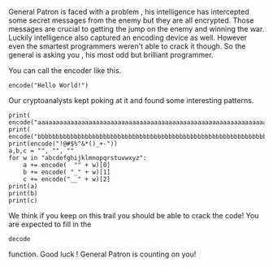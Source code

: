 General Patron is faced with a problem , his intelligence has intercepted some secret messages from the enemy but they are all encrypted. Those messages are crucial to getting the jump on the enemy and winning the war. Luckily intelligence also captured an encoding device as well. However even the smartest programmers weren't able to crack it though. So the general is asking you , his most odd but brilliant programmer.

You can call the encoder like this.
```
encode("Hello World!")
```
Our cryptoanalysts kept poking at it and found some interesting patterns.
```
print(
encode("aaaaaaaaaaaaaaaaaaaaaaaaaaaaaaaaaaaaaaaaaaaaaaaaaaaaaaaaaaaaaaaaaaaaaaaaaaaaaaa"))
print(
encode("bbbbbbbbbbbbbbbbbbbbbbbbbbbbbbbbbbbbbbbbbbbbbbbbbbbbbbbbbbbbbbbbbbbbb"))
print(encode("!@#$%^&*()_+-"))
a,b,c = "", "", ""
for w in "abcdefghijklmnopqrstuvwxyz":
    a += encode(  "" + w)[0]
    b += encode( "_" + w)[1]
    c += encode("__" + w)[2]
print(a)
print(b)
print(c)
```
We think if you keep on this trail you should be able to crack the code! You are expected to fill in the
```
decode
```
function. Good luck ! General Patron is counting on you!
